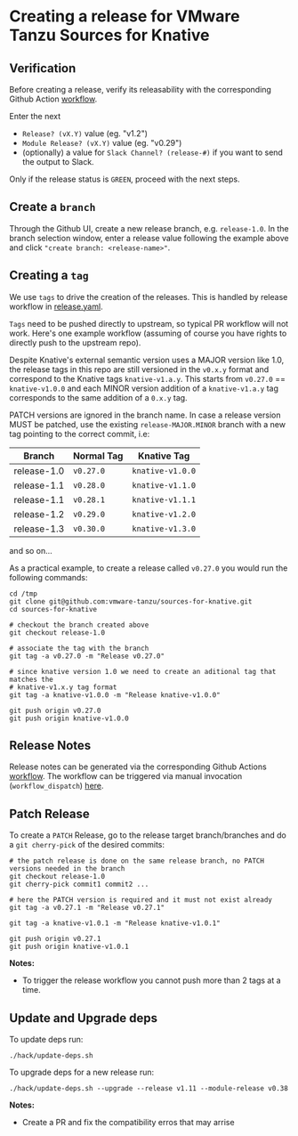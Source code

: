 # Creating a release for VMware Tanzu Sources for Knative

## Verification

Before creating a release, verify its releasability with the corresponding
Github Action
[workflow](https://github.com/vmware-tanzu/sources-for-knative/actions/workflows/knative-releasability.yaml).

Enter the next
- `Release? (vX.Y)` value (eg. "v1.2")
- `Module Release? (vX.Y)` value (eg. "v0.29")
- (optionally) a value for `Slack Channel? (release-#)` if you want to send the output to Slack.

Only if the release status is `GREEN`, proceed with the next steps.

## Create a `branch`

Through the Github UI, create a new release branch, e.g. `release-1.0`. In the
branch selection window, enter a release value following the example above and
click `"create branch: <release-name>"`.

## Creating a `tag`

We use `tags` to drive the creation of the releases. This is handled by release
workflow in [release.yaml](.github/workflows/release.yaml).

`Tags` need to be pushed directly to upstream, so typical PR workflow will not
work. Here's one example workflow (assuming of course you have rights to
directly push to the upstream repo).

Despite Knative's external semantic version uses a MAJOR version like 1.0, the release tags in this repo are still versioned in the `v0.x.y` format and correspond to the Knative tags `knative-v1.a.y`.
This starts from `v0.27.0` == `knative-v1.0.0` and each MINOR version addition of a `knative-v1.a.y` tag corresponds to the same addition of a `0.x.y` tag.

PATCH versions are ignored in the branch name. In case a release version MUST be patched, use the existing `release-MAJOR.MINOR` branch with a new tag pointing to the correct commit, i.e:

| Branch      | Normal Tag  | Knative Tag      |
|-------------|-------------|------------------|
| release-1.0 | `v0.27.0`   | `knative-v1.0.0` |
| release-1.1 | `v0.28.0`   | `knative-v1.1.0` |
| release-1.1 | `v0.28.1`   | `knative-v1.1.1` |
| release-1.2 | `v0.29.0`   | `knative-v1.2.0` |
| release-1.3 | `v0.30.0`   | `knative-v1.3.0` |
and so on...

As a practical example, to create a release called `v0.27.0` you would run the following commands:

```shell
cd /tmp
git clone git@github.com:vmware-tanzu/sources-for-knative.git
cd sources-for-knative

# checkout the branch created above
git checkout release-1.0

# associate the tag with the branch
git tag -a v0.27.0 -m "Release v0.27.0"

# since knative version 1.0 we need to create an aditional tag that matches the
# knative-v1.x.y tag format
git tag -a knative-v1.0.0 -m "Release knative-v1.0.0"

git push origin v0.27.0
git push origin knative-v1.0.0
```

## Release Notes

Release notes can be generated via the corresponding Github Actions
[workflow](.github/workflows/knative-release-notes.yaml). The workflow can be
triggered via manual invocation (`workflow_dispatch`) [here](https://github.com/vmware-tanzu/sources-for-knative/actions/workflows/knative-release-notes.yaml).

## Patch Release

To create a `PATCH` Release, go to the release target branch/branches and do a `git cherry-pick` of the desired commits:

```shel
# the patch release is done on the same release branch, no PATCH versions needed in the branch
git checkout release-1.0
git cherry-pick commit1 commit2 ...

# here the PATCH version is required and it must not exist already
git tag -a v0.27.1 -m "Release v0.27.1"

git tag -a knative-v1.0.1 -m "Release knative-v1.0.1"

git push origin v0.27.1
git push origin knative-v1.0.1
```

**Notes:**
- To trigger the release workflow you cannot push more than 2 tags at a time.

## Update and Upgrade deps

To update deps run:
```
./hack/update-deps.sh
```

To upgrade deps for a new release run:
```
./hack/update-deps.sh --upgrade --release v1.11 --module-release v0.38
```
**Notes:**
- Create a PR and fix the compatibility erros that may arrise

